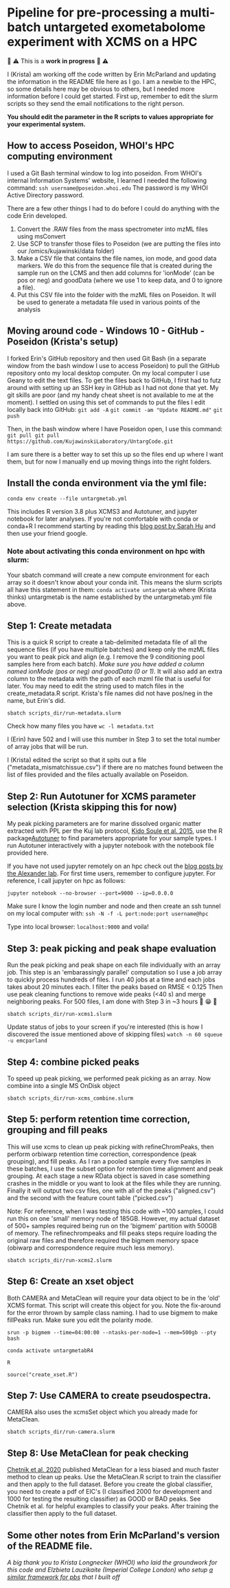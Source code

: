 # Pipeline for pre-processing a multi-batch untargeted exometabolome experiment with XCMS on a HPC
:construction: :warning: This is a **work in progress** :construction: :warning:

I (Krista) am working off the code written by Erin McParland and updating the information in the README file here as I go. I am a newbie to the HPC, so some details here may be obvious to others, but I needed more information before I could get started. First up, remember to edit the slurm scripts so they send the email notifications to the right person.


**You should edit the parameter in the R scripts to values appropriate for your experimental system.**

## How to access Poseidon, WHOI's HPC computing environment
I used a Git Bash terminal window to log into poseidon. From WHOI's internal Information Systems' website, I learned I needed the following command:
```ssh username@poseidon.whoi.edu```
The password is my WHOI Active Directory password.

There are a few other things I had to do before I could do anything with the code Erin developed.
1. Convert the .RAW files from the mass spectrometer into mzML files using msConvert
2. Use SCP to transfer those files to Poseidon (we are putting the files into our /omics/kujawinski/data folder)
3. Make a CSV file that contains the file names, ion mode, and good data markers. We do this from the sequence file that is created during the sample run on the LCMS and then add columns for 'ionMode' (can be pos or neg) and goodData (where we use 1 to keep data, and 0 to ignore a file).
4. Put this CSV file into the folder with the mzML files on Poseidon. It will be used to generate a metadata file used in various points of the analysis

## Moving around code - Windows 10 - GitHub - Poseidon (Krista's setup)
I forked Erin's GitHub repository and then used Git Bash (in a separate window from the bash window I use to access Poseidon) to pull the GitHub repository onto my local desktop computer. On my local computer I use Geany to edit the text files. To get the files back to GitHub, I first had to futz around with setting up an SSH key in GitHub as I had not done that yet. My git skills are poor (and my handy cheat sheet is not available to me at the moment). I settled on using this set of commands to put the files I edit locally back into GitHub:
```git add -A```
```git commit -am "Update README.md"```
```git push```

Then, in the bash window where I have Poseidon open,  I use this command:
```git pull git pull https://github.com/KujawinskiLaboratory/UntargCode.git```

I am sure there is a better way to set this up so the files end up where I want them, but for now I manually end up moving things into the right folders.

## Install the conda environment via the yml file:
```conda env create --file untargmetab.yml```

This includes R version 3.8 plus XCMS3 and Autotuner, and jupyter notebook for later analyses. If you're not comfortable with conda or conda+R I recommend starting by reading this [blog post by Sarah Hu](https://alexanderlabwhoi.github.io/post/anaconda-r-sarah/) and then use your friend google.

### Note about activating this conda environment on hpc with slurm:
Your sbatch command will create a new compute environment for each array so it doesn't know about your conda init. This means the slurm scripts all have this statement in them: ```conda activate untargmetab``` where (Krista thinks) untargmetab is the name established by the untargmetab.yml file above.

## Step 1: Create metadata
This is a quick R script to create a tab-delimited metadata file of all the sequence files (if you have multiple batches) and keep only the mzML files you want to peak pick and align (e.g. I remove the 9 conditioning pool samples here from each batch). *Make sure you have added a column named ionMode (pos or neg) and goodData (0 or 1).* It will also add an extra column to the metadata with the path of each mzml file that is useful for later. You may need to edit the string used to match files in the create_metadata.R script. Krista's file names did not have pos/neg in the name, but Erin's did. 

```sbatch scripts_dir/run-metadata.slurm```

Check how many files you have 
```wc -l metadata.txt```

I (Erin) have 502 and I will use this number in Step 3 to set the total number of array jobs that will be run.

I (Krista) edited the script so that it spits out a file ("metadata_mismatchissue.csv") if there are no matches found between the list of files provided and the files actually available on Poseidon. 

## Step 2: Run Autotuner for XCMS parameter selection (Krista skipping this for now)
My peak picking parameters are for marine dissolved organic matter extracted with PPL per the Kuj lab protocol, [Kido Soule et al. 2015](https://doi.org/10.1016/j.marchem.2015.06.029), use the R package[Autotuner](https://doi.org/10.1021/acs.analchem.9b04804) to find parameters appropriate for your sample types. I run Autotuner interactively with a jupyter notebook with the notebook file provided here. 

If you have not used jupyter remotely on an hpc check out the [blog posts by the Alexander lab](https://alexanderlabwhoi.github.io/post/2019-03-08_jpn_slurm/). For first time users, remember to configure jupyter. For reference, I call jupyter on hpc as follows: 

```jupyter notebook --no-browser --port=9000 --ip=0.0.0.0```

Make sure I know the login number and node and then create an ssh tunnel on my local computer with: ```ssh -N -f -L port:node:port username@hpc```

Type into local browser: ```localhost:9000``` and voila!

## Step 3: peak picking and peak shape evaluation
Run the peak picking and peak shape on each file individually with an array job. This step is an 'embarassingly parallel' computation so I use a job array to quickly process hundreds of files. I run 40 jobs at a time and each jobs takes about 20 minutes each. I filter the peaks based on RMSE < 0.125 Then use peak cleaning functions to remove wide peaks (<40 s) and merge neighboring peaks. For 500 files, I am done with Step 3 in ~3 hours :clap: :grin: :clap:

```sbatch scripts_dir/run-xcms1.slurm```

Update status of jobs to your screen if you're interested (this is how I discovered the issue mentioned above of skipping files) ```watch -n 60 squeue -u emcparland```

## Step 4: combine picked peaks
To speed up peak picking, we performed peak picking as an array. Now combine into a single MS OnDisk object

```sbatch scripts_dir/run-xcms_combine.slurm```

## Step 5: perform retention time correction, grouping and fill peaks
This will use xcms to clean up peak picking with refineChromPeaks, then perform orbiwarp retention time correction, correspondence (peak grouping), and fill peaks. As I ran a pooled sample every five samples in these batches, I use the subset option for retention time alignment and peak grouping. At each stage a new RData object is saved in case something crashes in the middle or you want to look at the files while they are running. Finally it will output two csv files, one with all of the peaks ("aligned.csv") and the second with the feature count table ("picked.csv")

Note: For reference, when I was testing this code with ~100 samples, I could run this on one 'small' memory node of 185GB. However, my actual dataset of 500+ samples required being run on the 'bigmem' partition with 500GB of memory. The refinechrompeaks and fill peaks steps require loading the original raw files and therefore required the bigmem memory space (obiwarp and correspondence require much less memory).

```sbatch scripts_dir/run-xcms2.slurm```

## Step 6: Create an xset object
Both CAMERA and MetaClean will require your data object to be in the 'old' XCMS format. This script will create this object for you. Note the fix-around for the error thrown by sample class naming. I had to use bigmem to make fillPeaks run. Make sure you edit the polarity mode.

```srun -p bigmem --time=04:00:00 --ntasks-per-node=1 --mem=500gb --pty bash```

```conda activate untargmetabR4```

```R```

```source("create_xset.R")```

## Step 7: Use CAMERA to create pseudospectra.
CAMERA also uses the xcmsSet object which you already made for MetaClean.

```sbatch scripts_dir/run-camera.slurm```

## Step 8: Use MetaClean for peak checking
[Chetnik et al. 2020](https://link.springer.com/article/10.1007/s11306-020-01738-3) published MetaClean for a less biased and much faster method to clean up peaks.
Use the MetaClean.R script to train the classifier and then apply to the full dataset. Before you create the global classifier, you need to create a pdf of EIC's (I classified 2000 for development and 1000 for testing the resulting classifier) as GOOD or BAD peaks. See Chetnik et al. for helpful examples to classify your peaks. After training the classifier then apply to the full dataset.


## Some other notes from Erin McParland's version of the README file.
*A big thank you to Krista Longnecker (WHOI) who laid the groundwork for this code and Elzbieta Lauzikaite (Imperial College London) who setup [a similar framework for pbs](https://github.com/lauzikaite/Imperial-HPC-R) that I built off*
